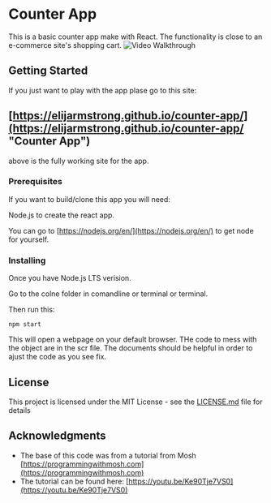 # Counter App

This is a basic counter app make with React. The functionality is close to an e-commerce site's shopping cart.
<img src="/gif/counter.gif?raw=true" width="" alt= 'Video Walkthrough'>

## Getting Started

If you just want to play with the app plase go to this site:

## [https://elijarmstrong.github.io/counter-app/](https://elijarmstrong.github.io/counter-app/ "Counter App")

above is the fully working site for the app.

### Prerequisites

If you want to build/clone this app you will need:

Node.js to create the react app.

You can go to [https://nodejs.org/en/](https://nodejs.org/en/) to get node for yourself.

### Installing

Once you have Node.js LTS verision.

Go to the colne folder in comandline or terminal or terminal.

Then run this:

```
npm start
```

This will open a webpage on your default browser.
THe code to mess with the object are in the scr file.
The documents should be helpful in order to ajust the code as you see fix.

## License

This project is licensed under the MIT License - see the [LICENSE.md](LICENSE.md) file for details

## Acknowledgments

* The base of this code was from a tutorial from Mosh [https://programmingwithmosh.com](https://programmingwithmosh.com)
* The tutorial can be found here: [https://youtu.be/Ke90Tje7VS0](https://youtu.be/Ke90Tje7VS0)
